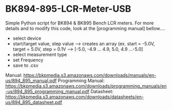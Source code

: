 # BK894-895-LCR-Meter-USB
Simple Python script for BK894 &amp; BK895 Bench LCR meters.
For more details and to modify this code, look at the [programming manual] bellow....

- select device
- start/target value, step value --> creates an array
  (ex. start = -5.0V, target = 5.0V, step = 0.1V
--> [-5.0, -4.9 ... 4.9, 5.0, 4.9 ...-5.0]
- select measurement type
- set Frequency
- save to .csv

Manual: https://bkpmedia.s3.amazonaws.com/downloads/manuals/en-us/894_895_manual.pdf
Programming Manual: https://bkpmedia.s3.amazonaws.com/downloads/programming_manuals/en-us/894_895_programming_manual.pdf
Datasheet: https://bkpmedia.s3.amazonaws.com/downloads/datasheets/en-us/894_895_datasheet.pdf
